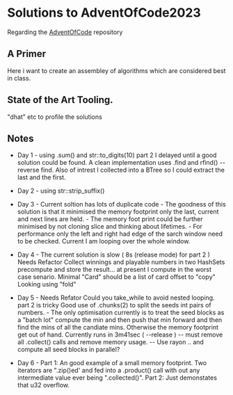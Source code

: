 # Solutions to AdventOfCode2023

Regarding the [AdventOfCode](https://adventofcode.com/) repository

## A Primer

Here i want to create an assembley of algorithms which are considered best in class.

##  State of the Art Tooling.

"dhat" etc to profile the solutions

## Notes

- Day  1 - using .sum() and str::to_digits(10)
           part 2
           I delayed until a good solution could be found.
           A clean implementation uses .find and rfind() -- reverse find.
           Also of intrest I collected into a BTree so I could extract the
           last and the first.

- Day  2 - using str::strip_suffix()

- Day  3 - Current soltion has lots of duplicate code
            - The goodness of this solution is that it minimised the memory footprint
              only the last, current and next lines are held.
            - The memory foot print could be further minimised by not cloning slice and
              thinking about lifetimes.
            - For performance only the left and right had edge of the sarch window need to
              be checked. Current I am looping over the whole window.

- Day  4 - The current solution is slow ( 8s (release mode) for part 2 )
           Needs Refactor
                Collect winnings and playable numbers in two HashSets
                precompute and store the result... at present I compute in the
                worst case senario.
                Minimal "Card" should be a list of card offset to "copy"
                Looking using "fold"

- Day  5 - Needs Refator
              Could you take_while to avoid nested looping.
              part 2 is tricky
              Good use of .chunks(2) to split the seeds int pairs of numbers.
              - The only optimisation currently is to treat the seed blocks
              as a "batch lot" compute the min and then push that min forward and then find
              the mins of all the candiate mins. Otherwise the memory footprint get out of hand.
              Currently runs in 3m41sec ( --release )
               -- must remove all .collect() calls and remove memory usage.
               -- Use rayon .. and compute all seed blocks in parallel?

- Day  6 - Part 1:  An good example of a small memory footprint.
            Two iterators are ".zip()ed' and fed into a .product() call with out any
            intermediate value ever being ".collected()".
            Part 2: Just demonstates that u32 overflow.
